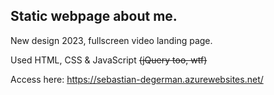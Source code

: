 Static webpage about me.
--------------------------------------------
New design 2023, fullscreen video landing page.


Used HTML, CSS & JavaScript ~~(jQuery too, wtf)~~


Access here: https://sebastian-degerman.azurewebsites.net/
